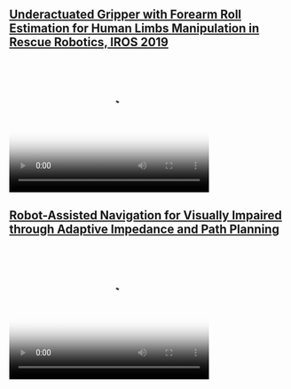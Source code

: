 

## [Underactuated Gripper with Forearm Roll Estimation for Human Limbs Manipulation in Rescue Robotics, IROS 2019](../publication/c_2019_iros_underactuated/)

<video width="360" height="240"  poster="../publication/c_2019_iros_underactuated/featured.png" controls>
  <source src="../publication/c_2019_iros_underactuated/video.mp4" type="video/mp4">
</video>


## [Robot-Assisted Navigation for Visually Impaired through Adaptive Impedance and Path Planning](../publication/c_2024_icra_robot-assisted/)

<video width="360" height="240"  poster="../publication/c_2024_icra_robot-assisted/featured.png" controls>
  <source src="../publication/c_2024_icra_robot-assisted/video.mp4" type="video/mp4">
</video>